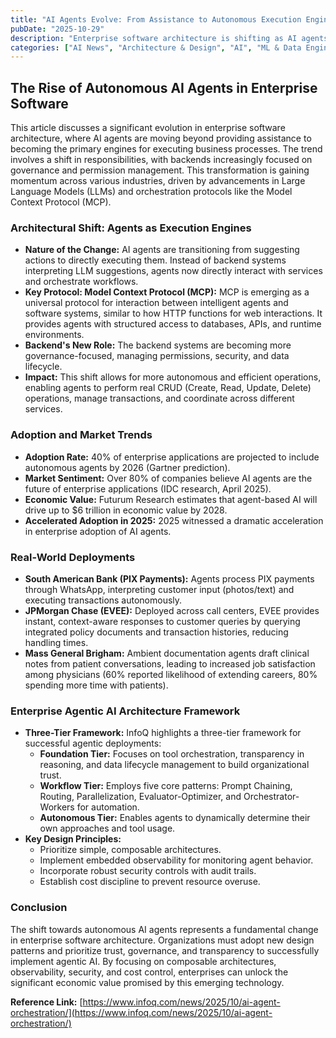 ```yaml
---
title: "AI Agents Evolve: From Assistance to Autonomous Execution Engines"
pubDate: "2025-10-29"
description: "Enterprise software architecture is shifting as AI agents transition from assistive tools to operational execution engines, with 40% of applications expected to include autonomous agents by 2026. This summary details the architectural changes, adoption trends, real-world deployments, and key considerations for successful agentic AI implementation."
categories: ["AI News", "Architecture & Design", "AI", "ML & Data Engineering", "Agents"]
---
```


## The Rise of Autonomous AI Agents in Enterprise Software

This article discusses a significant evolution in enterprise software architecture, where AI agents are moving beyond providing assistance to becoming the primary engines for executing business processes.  The trend involves a shift in responsibilities, with backends increasingly focused on governance and permission management. This transformation is gaining momentum across various industries, driven by advancements in Large Language Models (LLMs) and orchestration protocols like the Model Context Protocol (MCP).

### Architectural Shift: Agents as Execution Engines

*   **Nature of the Change:** AI agents are transitioning from suggesting actions to directly executing them.  Instead of backend systems interpreting LLM suggestions, agents now directly interact with services and orchestrate workflows.
*   **Key Protocol: Model Context Protocol (MCP):** MCP is emerging as a universal protocol for interaction between intelligent agents and software systems, similar to how HTTP functions for web interactions. It provides agents with structured access to databases, APIs, and runtime environments.
*   **Backend's New Role:** The backend systems are becoming more governance-focused, managing permissions, security, and data lifecycle.
*   **Impact:** This shift allows for more autonomous and efficient operations, enabling agents to perform real CRUD (Create, Read, Update, Delete) operations, manage transactions, and coordinate across different services.

### Adoption and Market Trends

*   **Adoption Rate:**  40% of enterprise applications are projected to include autonomous agents by 2026 (Gartner prediction).
*   **Market Sentiment:**  Over 80% of companies believe AI agents are the future of enterprise applications (IDC research, April 2025).
*   **Economic Value:** Futurum Research estimates that agent-based AI will drive up to $6 trillion in economic value by 2028.
*   **Accelerated Adoption in 2025:**  2025 witnessed a dramatic acceleration in enterprise adoption of AI agents.

### Real-World Deployments

*   **South American Bank (PIX Payments):** Agents process PIX payments through WhatsApp, interpreting customer input (photos/text) and executing transactions autonomously.
*   **JPMorgan Chase (EVEE):**  Deployed across call centers, EVEE provides instant, context-aware responses to customer queries by querying integrated policy documents and transaction histories, reducing handling times.
*   **Mass General Brigham:**  Ambient documentation agents draft clinical notes from patient conversations, leading to increased job satisfaction among physicians (60% reported likelihood of extending careers, 80% spending more time with patients).

### Enterprise Agentic AI Architecture Framework

*   **Three-Tier Framework:**  InfoQ highlights a three-tier framework for successful agentic deployments:
    *   **Foundation Tier:** Focuses on tool orchestration, transparency in reasoning, and data lifecycle management to build organizational trust.
    *   **Workflow Tier:**  Employs five core patterns: Prompt Chaining, Routing, Parallelization, Evaluator-Optimizer, and Orchestrator-Workers for automation.
    *   **Autonomous Tier:** Enables agents to dynamically determine their own approaches and tool usage.
*   **Key Design Principles:**
    *   Prioritize simple, composable architectures.
    *   Implement embedded observability for monitoring agent behavior.
    *   Incorporate robust security controls with audit trails.
    *   Establish cost discipline to prevent resource overuse.

### Conclusion

The shift towards autonomous AI agents represents a fundamental change in enterprise software architecture. Organizations must adopt new design patterns and prioritize trust, governance, and transparency to successfully implement agentic AI.  By focusing on composable architectures, observability, security, and cost control, enterprises can unlock the significant economic value promised by this emerging technology.

**Reference Link:** [https://www.infoq.com/news/2025/10/ai-agent-orchestration/](https://www.infoq.com/news/2025/10/ai-agent-orchestration/)